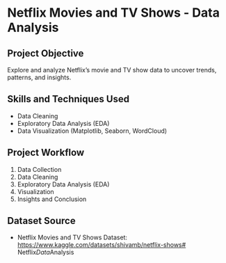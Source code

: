# Netflix Movies and TV Shows - Data Analysis

## Project Objective
Explore and analyze Netflix’s movie and TV show data to uncover trends, patterns, and insights.

## Skills and Techniques Used
- Data Cleaning
- Exploratory Data Analysis (EDA)
- Data Visualization (Matplotlib, Seaborn, WordCloud)

## Project Workflow
1. Data Collection
2. Data Cleaning
3. Exploratory Data Analysis (EDA)
4. Visualization
5. Insights and Conclusion

## Dataset Source
- Netflix Movies and TV Shows Dataset: https://www.kaggle.com/datasets/shivamb/netflix-shows#   N e t f l i x _ D a t a _ A n a l y s i s  
 